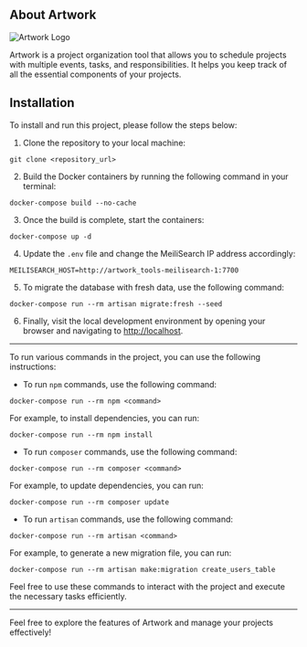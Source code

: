 ## About Artwork

![Artwork Logo](https://artwork.software/wp-content/uploads/2023/05/artwork-logo.svg)

Artwork is a project organization tool that allows you to schedule projects with multiple events, tasks, and responsibilities. It helps you keep track of all the essential components of your projects.

## Installation

To install and run this project, please follow the steps below:

1. Clone the repository to your local machine:

```shell
git clone <repository_url>
```

2. Build the Docker containers by running the following command in your terminal:

```shell
docker-compose build --no-cache
```

3. Once the build is complete, start the containers:

```shell
docker-compose up -d
```


4. Update the `.env` file and change the MeiliSearch IP address accordingly:

```shell
MEILISEARCH_HOST=http://artwork_tools-meilisearch-1:7700
```

5. To migrate the database with fresh data, use the following command:

```shell
docker-compose run --rm artisan migrate:fresh --seed
```

6. Finally, visit the local development environment by opening your browser and navigating to [http://localhost](http://localhost).

----------------

To run various commands in the project, you can use the following instructions:

- To run `npm` commands, use the following command:

```shell
docker-compose run --rm npm <command>
```

For example, to install dependencies, you can run:

```shell
docker-compose run --rm npm install
```

- To run `composer` commands, use the following command:

```shell
docker-compose run --rm composer <command>
```

For example, to update dependencies, you can run:

```shell
docker-compose run --rm composer update
```

- To run `artisan` commands, use the following command:

```shell
docker-compose run --rm artisan <command>
```

For example, to generate a new migration file, you can run:

```shell
docker-compose run --rm artisan make:migration create_users_table
```

Feel free to use these commands to interact with the project and execute the necessary tasks efficiently.

----------------

Feel free to explore the features of Artwork and manage your projects effectively!
